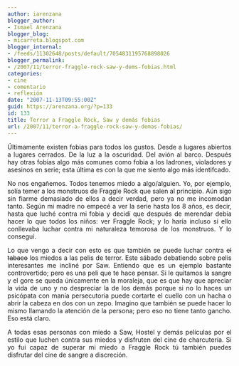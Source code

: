 ```yaml
---
author: iarenzana
blogger_author:
- Ismael Arenzana
blogger_blog:
- micarreta.blogspot.com
blogger_internal:
- /feeds/11302648/posts/default/7054831195768898026
blogger_permalink:
- /2007/11/terror-fraggle-rock-saw-y-dems-fobias.html
categories:
- cine
- comentario
- reflexión
date: "2007-11-13T09:55:00Z"
guid: https://arenzana.org/?p=133
id: 133
title: Terror a Fraggle Rock, Saw y demás fobias
url: /2007/11/terror-a-fraggle-rock-saw-y-demas-fobias/
---
```

<p style="text-align: justify;">
  Últimamente existen fobias para todos los gustos. Desde a lugares abiertos a lugares cerrados. De la luz a la oscuridad. Del avión al barco. Después hay otras fobias algo más comunes como fobia a los ladrones, violadores y asesinos en serie; esta última es con la que me siento algo más identifcado.
</p>

<p style="text-align: justify;">
  No nos engañemos. Todos tenemos miedo a algo/alguien. Yo, por ejemplo, solía temer a los monstruos de Fraggle Rock que salen al principio. Aún sigo sin fiarme demasiado de ellos a decir verdad, pero ya no me incomodan tanto. Según mi madre no empecé a ver la serie hasta los 8 años, es decir, hasta que luché contra mi fobia y decidí que después de merendar debía hacer lo que todos los niños: ver Fraggle Rock; y lo haría incluso si ello conllevaba luchar contra mi naturaleza temorosa de los monstruos. Y lo conseguí.
</p>

<p style="text-align: justify;">
  Lo que vengo a decir con esto es que también se puede luchar contra <span style="text-decoration: line-through;">el tabaco</span> los miedos a las pelis de terror. Este sábado debatiendo sobre pelis interesantes me incliné por Saw. Entiendo que es un ejemplo bastante controvertido; pero es una peli que te hace pensar. Si le quitamos la sangre y el gore se queda únicamente en la moraleja, que es que hay que apreciar la vida de uno y no despreciar la de los demás porque si no lo haces un psicópata con manía persecutoria puede cortarte el cuello con un hacha o abrir la cabeza en dos con un zepo. Imagino que también se puede hacer lo mismo llamando la atención de la persona; pero eso no tiene tanto gancho. Eso está claro.
</p>

<p style="text-align: justify;">
  A todas esas personas con miedo a Saw, Hostel y demás películas por el estilo que luchen contra sus miedos y disfruten del cine de charcutería. Si yo fui capaz de superar mi miedo a Fraggle Rock tú también puedes disfrutar del cine de sangre a discreción.
</p>